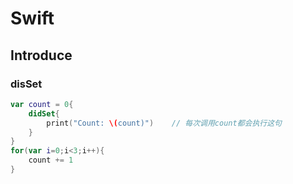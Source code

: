 # Swift

## Introduce

### disSet

```swift
var count = 0{
    didSet{
        print("Count: \(count)")	// 每次调用count都会执行这句
    }
}
for(var i=0;i<3;i++){
    count += 1
}
```

